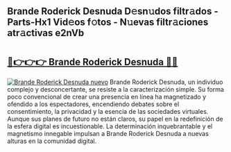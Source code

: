 ## Brande Roderick Desnuda D𝚎sn𝚞dos filtr𝚊dos - Parts-Hx1 Vid𝚎os f𝚘tos - N𝚞evas filtr𝚊ciones atr𝚊ctivas e2nVb

# <h2><a href="http://mb3s9d.tromn.icu/?c=Brande+Roderick+Desnuda">🔗👉👉👉 Brande Roderick Desnuda 🔗🔗</a></h2>

[![Brande Roderick Desnuda nuevo](https://i.imgur.com/pEAQMta.gif)](http://mb3s9d.tromn.icu/?c=Brande+Roderick+Desnuda)
Brande Roderick Desnuda, un individuo complejo y desconcertante, se resiste a la caracterización simple. Su forma poco convencional de crear una presencia en línea ha magnetizado y ofendido a los espectadores, encendiendo debates sobre el consentimiento, la privacidad y la esencia de las sociedades virtuales. Aunque sus planes de futuro no están claros, su papel en la redefinición de la esfera digital es incuestionable. La determinación inquebrantable y el magnetismo innegable impulsan a Brande Roderick Desnuda a nuevas alturas en la comunidad digital.
